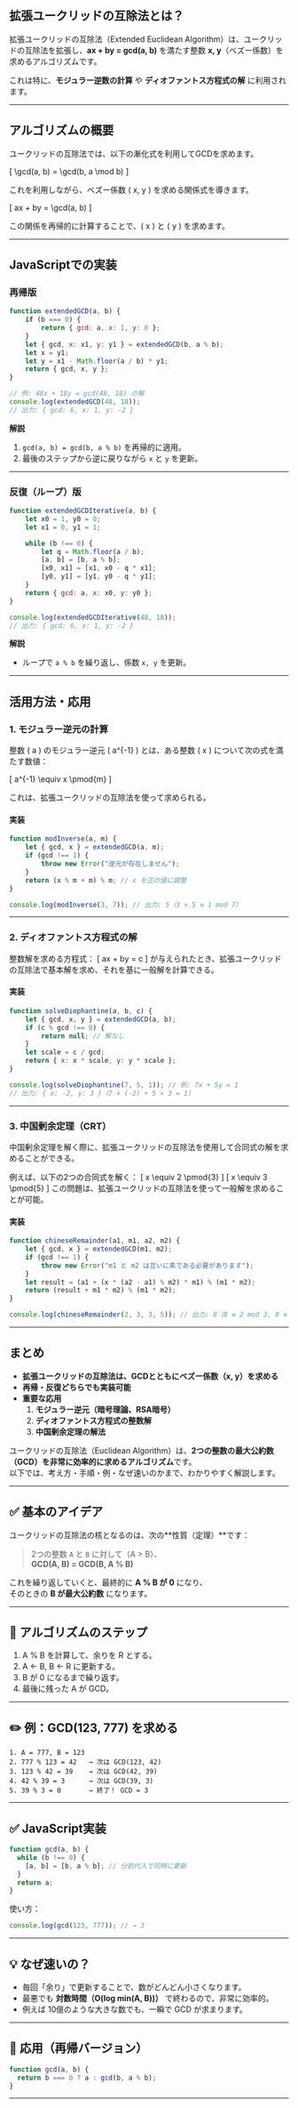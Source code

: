 ## **拡張ユークリッドの互除法とは？**
拡張ユークリッドの互除法（Extended Euclidean Algorithm）は、ユークリッドの互除法を拡張し、**ax + by = gcd(a, b)** を満たす整数 **x, y**（ベズー係数）を求めるアルゴリズムです。

これは特に、**モジュラー逆数の計算** や **ディオファントス方程式の解** に利用されます。

---

## **アルゴリズムの概要**
ユークリッドの互除法では、以下の漸化式を利用してGCDを求めます。

\[
\gcd(a, b) = \gcd(b, a \mod b)
\]

これを利用しながら、ベズー係数 \( x, y \) を求める関係式を導きます。

\[
ax + by = \gcd(a, b)
\]

この関係を再帰的に計算することで、\( x \) と \( y \) を求めます。

---

## **JavaScriptでの実装**
### **再帰版**
```javascript
function extendedGCD(a, b) {
    if (b === 0) {
        return { gcd: a, x: 1, y: 0 };
    }
    let { gcd, x: x1, y: y1 } = extendedGCD(b, a % b);
    let x = y1;
    let y = x1 - Math.floor(a / b) * y1;
    return { gcd, x, y };
}

// 例: 48x + 18y = gcd(48, 18) の解
console.log(extendedGCD(48, 18));
// 出力: { gcd: 6, x: 1, y: -2 }
```
**解説**
1. `gcd(a, b) = gcd(b, a % b)` を再帰的に適用。
2. 最後のステップから逆に戻りながら `x` と `y` を更新。

---

### **反復（ループ）版**
```javascript
function extendedGCDIterative(a, b) {
    let x0 = 1, y0 = 0;
    let x1 = 0, y1 = 1;

    while (b !== 0) {
        let q = Math.floor(a / b);
        [a, b] = [b, a % b];
        [x0, x1] = [x1, x0 - q * x1];
        [y0, y1] = [y1, y0 - q * y1];
    }
    return { gcd: a, x: x0, y: y0 };
}

console.log(extendedGCDIterative(48, 18));
// 出力: { gcd: 6, x: 1, y: -2 }
```
**解説**
- ループで `a % b` を繰り返し、係数 `x, y` を更新。

---

## **活用方法・応用**
### **1. モジュラー逆元の計算**
整数 \( a \) のモジュラー逆元 \( a^{-1} \) とは、ある整数 \( x \) について次の式を満たす数値：

\[
a^{-1} \equiv x \pmod{m}
\]

これは、拡張ユークリッドの互除法を使って求められる。

#### **実装**
```javascript
function modInverse(a, m) {
    let { gcd, x } = extendedGCD(a, m);
    if (gcd !== 1) {
        throw new Error("逆元が存在しません");
    }
    return (x % m + m) % m; // x を正の値に調整
}

console.log(modInverse(3, 7)); // 出力: 5（3 × 5 ≡ 1 mod 7）
```

---

### **2. ディオファントス方程式の解**
整数解を求める方程式：
\[
ax + by = c
\]
が与えられたとき、拡張ユークリッドの互除法で基本解を求め、それを基に一般解を計算できる。

#### **実装**
```javascript
function solveDiophantine(a, b, c) {
    let { gcd, x, y } = extendedGCD(a, b);
    if (c % gcd !== 0) {
        return null; // 解なし
    }
    let scale = c / gcd;
    return { x: x * scale, y: y * scale };
}

console.log(solveDiophantine(7, 5, 1)); // 例: 7x + 5y = 1
// 出力: { x: -2, y: 3 }（7 × (-2) + 5 × 3 = 1）
```

---

### **3. 中国剰余定理（CRT）**
中国剰余定理を解く際に、拡張ユークリッドの互除法を使用して合同式の解を求めることができる。

例えば、以下の2つの合同式を解く：
\[
x \equiv 2 \pmod{3}
\]
\[
x \equiv 3 \pmod{5}
\]
この問題は、拡張ユークリッドの互除法を使って一般解を求めることが可能。

#### **実装**
```javascript
function chineseRemainder(a1, m1, a2, m2) {
    let { gcd, x } = extendedGCD(m1, m2);
    if (gcd !== 1) {
        throw new Error("m1 と m2 は互いに素である必要があります");
    }
    let result = (a1 + (x * (a2 - a1) % m2) * m1) % (m1 * m2);
    return (result + m1 * m2) % (m1 * m2);
}

console.log(chineseRemainder(2, 3, 3, 5)); // 出力: 8（8 ≡ 2 mod 3, 8 ≡ 3 mod 5）
```

---

## **まとめ**
- **拡張ユークリッドの互除法は、GCDとともにベズー係数（x, y）を求める**
- **再帰・反復どちらでも実装可能**
- **重要な応用**
  1. **モジュラー逆元（暗号理論、RSA暗号）**
  2. **ディオファントス方程式の整数解**
  3. **中国剰余定理の解法**

ユークリッドの互除法（Euclidean Algorithm）は、**2つの整数の最大公約数（GCD）を非常に効率的に求めるアルゴリズム**です。  
以下では、考え方・手順・例・なぜ速いのかまで、わかりやすく解説します。

---

## ✅ 基本のアイデア

ユークリッドの互除法の核となるのは、次の**性質（定理）**です：

> 2つの整数 `A` と `B` に対して（A > B）、  
> **GCD(A, B) = GCD(B, A % B)**

これを繰り返していくと、最終的に **A % B が 0** になり、  
そのときの **B が最大公約数** になります。

---

## 🔁 アルゴリズムのステップ

1. A % B を計算して、余りを R とする。
2. A ← B, B ← R に更新する。
3. B が 0 になるまで繰り返す。
4. 最後に残った A が GCD。

---

## ✏️ 例：GCD(123, 777) を求める

```
1. A = 777, B = 123
2. 777 % 123 = 42   → 次は GCD(123, 42)
3. 123 % 42 = 39    → 次は GCD(42, 39)
4. 42 % 39 = 3      → 次は GCD(39, 3)
5. 39 % 3 = 0       → 終了！ GCD = 3
```

---

## ✅ JavaScript実装

```javascript
function gcd(a, b) {
  while (b !== 0) {
    [a, b] = [b, a % b]; // 分割代入で同時に更新
  }
  return a;
}
```

使い方：
```javascript
console.log(gcd(123, 777)); // → 3
```

---

## 💡 なぜ速いの？

- 毎回「余り」で更新することで、数がどんどん小さくなります。
- 最悪でも **対数時間（O(log min(A, B))）** で終わるので、非常に効率的。
- 例えば 10億のような大きな数でも、一瞬で GCD が求まります。

---

## 🔁 応用（再帰バージョン）

```javascript
function gcd(a, b) {
  return b === 0 ? a : gcd(b, a % b);
}
```
---
